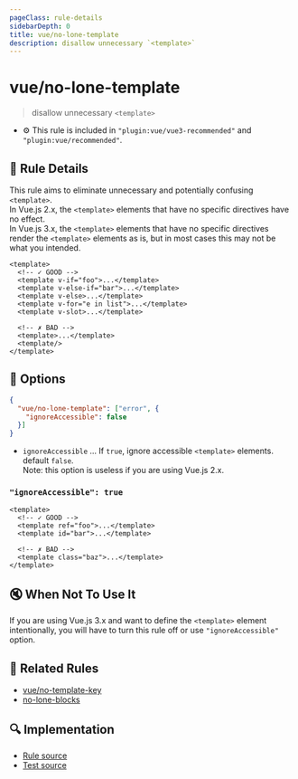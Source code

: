 ```yaml
---
pageClass: rule-details
sidebarDepth: 0
title: vue/no-lone-template
description: disallow unnecessary `<template>`
---
```

# vue/no-lone-template
> disallow unnecessary `<template>`

- :gear: This rule is included in `"plugin:vue/vue3-recommended"` and `"plugin:vue/recommended"`.

## :book: Rule Details

This rule aims to eliminate unnecessary and potentially confusing `<template>`.  
In Vue.js 2.x, the `<template>` elements that have no specific directives have no effect.  
In Vue.js 3.x, the `<template>` elements that have no specific directives render the `<template>` elements as is, but in most cases this may not be what you intended.

<eslint-code-block :rules="{'vue/no-lone-template': ['error']}">

```vue
<template>
  <!-- ✓ GOOD -->
  <template v-if="foo">...</template>
  <template v-else-if="bar">...</template>
  <template v-else>...</template>
  <template v-for="e in list">...</template>
  <template v-slot>...</template>

  <!-- ✗ BAD -->
  <template>...</template>
  <template/>
</template>
```

</eslint-code-block>

## :wrench: Options

```json
{
  "vue/no-lone-template": ["error", {
    "ignoreAccessible": false
  }]
}
```

- `ignoreAccessible` ... If `true`, ignore accessible `<template>` elements. default `false`.  
  Note: this option is useless if you are using Vue.js 2.x.

### `"ignoreAccessible": true`

<eslint-code-block :rules="{'vue/no-lone-template': ['error', { 'ignoreAccessible': true }]}">

```vue
<template>
  <!-- ✓ GOOD -->
  <template ref="foo">...</template>
  <template id="bar">...</template>

  <!-- ✗ BAD -->
  <template class="baz">...</template>
</template>
```

</eslint-code-block>

## :mute: When Not To Use It

If you are using Vue.js 3.x and want to define the `<template>` element intentionally, you will have to turn this rule off or use `"ignoreAccessible"` option.

## :couple: Related Rules

- [vue/no-template-key]
- [no-lone-blocks]

[no-lone-blocks]: https://eslint.org/docs/rules/no-lone-blocks
[vue/no-template-key]: ./no-template-key.md

## :mag: Implementation

- [Rule source](https://github.com/vuejs/eslint-plugin-vue/blob/master/lib/rules/no-lone-template.js)
- [Test source](https://github.com/vuejs/eslint-plugin-vue/blob/master/tests/lib/rules/no-lone-template.js)
